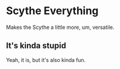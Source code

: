 # Scythe Everything

Makes the Scythe a little more, um, versatile.

## It's kinda stupid

Yeah, it is, but it's also kinda fun.

